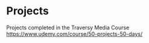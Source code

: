 # Projects
Projects completed in the Traversy Media Course 
https://www.udemy.com/course/50-projects-50-days/
